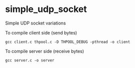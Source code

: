 # simple_udp_socket
Simple UDP socket variations

To compile client side (send bytes)

``` 
gcc client.c thpool.c -D THPOOL_DEBUG -pthread -o client
```

To compile server side (receive bytes)

```
gcc server.c -o server
```
